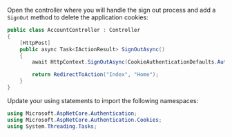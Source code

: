 Open the controller where you will handle the sign out process and add a `SignOut` method to delete the application cookies:

```csharp
public class AccountController : Controller
{
    [HttpPost]
    public async Task<IActionResult> SignOutAsync()
    {
        await HttpContext.SignOutAsync(CookieAuthenticationDefaults.AuthenticationScheme);

        return RedirectToAction("Index", "Home");
    }
}
```

Update your using statements to import the following namespaces:

```csharp
using Microsoft.AspNetCore.Authentication;
using Microsoft.AspNetCore.Authentication.Cookies;
using System.Threading.Tasks;
```
